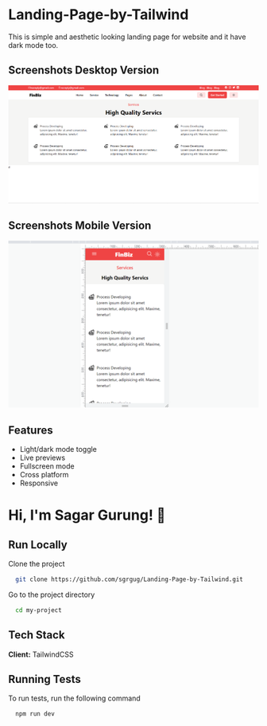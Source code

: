 
# Landing-Page-by-Tailwind

This is simple and aesthetic looking landing page for website and it have dark mode too.


## Screenshots Desktop Version

![App Screenshot](https://raw.githubusercontent.com/sgrgug/Landing-Page-by-Tailwind/master/landingpage-ss1.png)


## Screenshots Mobile Version

![App Screenshot](https://raw.githubusercontent.com/sgrgug/Landing-Page-by-Tailwind/master/landingpage-ss2.png)



## Features

- Light/dark mode toggle
- Live previews
- Fullscreen mode
- Cross platform
- Responsive


# Hi, I'm Sagar Gurung! 👋


## Run Locally

Clone the project

```bash
  git clone https://github.com/sgrgug/Landing-Page-by-Tailwind.git
```

Go to the project directory

```bash
  cd my-project
```



## Tech Stack

**Client:** TailwindCSS



## Running Tests

To run tests, run the following command

```bash
  npm run dev
```

